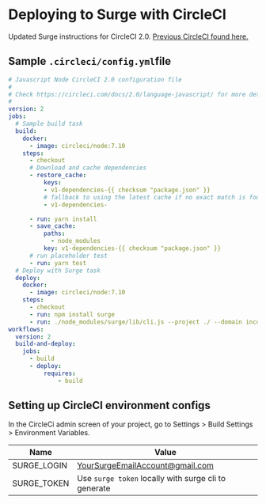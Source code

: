 # Deploying to Surge with CircleCI

Updated Surge instructions for CircleCI 2.0. [Previous CircleCI found here.](https://surge.sh/help/integrating-with-circleci)


## Sample `.circleci/config.yml`file

```yml
# Javascript Node CircleCI 2.0 configuration file
#
# Check https://circleci.com/docs/2.0/language-javascript/ for more details
#
version: 2
jobs:
  # Sample build task
  build:
    docker:
      - image: circleci/node:7.10
    steps:
      - checkout
      # Download and cache dependencies
      - restore_cache:
          keys:
          - v1-dependencies-{{ checksum "package.json" }}
          # fallback to using the latest cache if no exact match is found
          - v1-dependencies-

      - run: yarn install
      - save_cache:
          paths:
            - node_modules
          key: v1-dependencies-{{ checksum "package.json" }}
      # run placeholder test
      - run: yarn test
  # Deploy with Surge task
  deploy:
    docker:
      - image: circleci/node:7.10
    steps:
      - checkout
      - run: npm install surge
      - run: ./node_modules/surge/lib/cli.js --project ./ --domain inconclusive-transport.surge.sh
workflows:
  version: 2
  build-and-deploy:
    jobs:
      - build
      - deploy:
          requires:
              - build
```

## Setting up CircleCI environment configs
In the CircleCi admin screen of your project, go to Settings > Build Settings > Environment Variables.

|Name|Value|
|---|---|
|SURGE_LOGIN|YourSurgeEmailAccount@gmail.com|
|SURGE_TOKEN|Use `surge token` locally with surge cli to generate|
